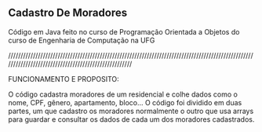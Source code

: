## Cadastro De Moradores
Código em Java feito no curso de Programação Orientada  a Objetos do curso de Engenharia de Computação na UFG

/////////////////////////////////////////////////////////////////////////////////////////////////////////////////////////////////////////////////////

FUNCIONAMENTO E PROPOSITO:

O código cadastra moradores de um residencial e colhe dados como o nome, CPF, gênero, apartamento, bloco...
O código foi dividido em duas partes, um que cadastro os moradores normalmente o outro que usa arrays para guardar e consultar os dados de cada um dos
moradores cadastrados.
